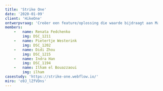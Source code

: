 ```yaml
---
title: 'Strike One'
date: '2020-01-09'
client: 'HikeOne'
ontwerpvraag: 'Creëer een feature/oplossing die waarde bijdraagt aan Marktplaats, dit kan een stap vooruit zijn vanuit gebruiker, design of business perspectief.'
members:
    -   name: Renata Fedchenko
        img: DSC_1211
    -   name: Pietertje Westerink
        img: DSC_1202
    -   name: Didi Zhou
        img: DSC_1215
    -   name: Indra Han
        img: DSC_1194
    -   name: Ilham el Bouazzaoui
        img: ilham
casestudy: 'https://strike-one.webflow.io/'
miro: 'o9J_lZfVDns' 
---
```





